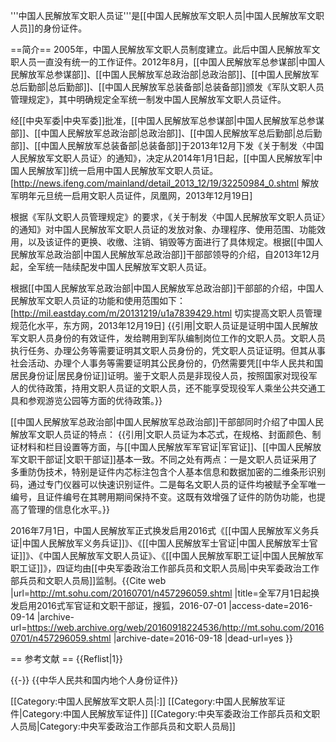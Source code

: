 '''中国人民解放军文职人员证'''是[[中国人民解放军文职人员|中国人民解放军文职人员]]的身份证件。

==简介==
2005年，中国人民解放军文职人员制度建立。此后中国人民解放军文职人员一直没有统一的工作证件。2012年8月，[[中国人民解放军总参谋部|中国人民解放军总参谋部]]、[[中国人民解放军总政治部|总政治部]]、[[中国人民解放军总后勤部|总后勤部]]、[[中国人民解放军总装备部|总装备部]]颁发《军队文职人员管理规定》，其中明确规定全军统一制发中国人民解放军文职人员证件。

经[[中央军委|中央军委]]批准，[[中国人民解放军总参谋部|中国人民解放军总参谋部]]、[[中国人民解放军总政治部|总政治部]]、[[中国人民解放军总后勤部|总后勤部]]、[[中国人民解放军总装备部|总装备部]]于2013年12月下发《关于制发〈中国人民解放军文职人员证〉的通知》，决定从2014年1月1日起，[[中国人民解放军|中国人民解放军]]统一启用中国人民解放军文职人员证。<ref name=ifeng>[http://news.ifeng.com/mainland/detail_2013_12/19/32250984_0.shtml 解放军明年元旦统一启用文职人员证件，凤凰网，2013年12月19日]</ref>

根据《军队文职人员管理规定》的要求，《关于制发〈中国人民解放军文职人员证〉的通知》对中国人民解放军文职人员证的发放对象、办理程序、使用范围、功能效用，以及该证件的更换、收缴、注销、销毁等方面进行了具体规定。根据[[中国人民解放军总政治部|中国人民解放军总政治部]]干部部领导的介绍，自2013年12月起，全军统一陆续配发中国人民解放军文职人员证。<ref name=ifeng/>

根据[[中国人民解放军总政治部|中国人民解放军总政治部]]干部部的介绍，中国人民解放军文职人员证的功能和使用范围如下：<ref name=dfw>[http://mil.eastday.com/m/20131219/u1a7839429.html 切实提高文职人员管理规范化水平，东方网，2013年12月19日]</ref>
{{引用|文职人员证是证明中国人民解放军文职人员身份的有效证件，发给聘用到军队编制岗位工作的文职人员。文职人员执行任务、办理公务等需要证明其文职人员身份的，凭文职人员证证明。但其从事社会活动、办理个人事务等需要证明其公民身份的，仍然需要凭[[中华人民共和国居民身份证|居民身份证]]证明。鉴于文职人员是非现役人员，按照国家对现役军人的优待政策，持用文职人员证的文职人员，还不能享受现役军人乘坐公共交通工具和参观游览公园等方面的优待政策。}}

[[中国人民解放军总政治部|中国人民解放军总政治部]]干部部同时介绍了中国人民解放军文职人员证的特点：<ref name=dfw/>
{{引用|文职人员证为本芯式，在规格、封面颜色、制证材料和栏目设置等方面，与[[中国人民解放军军官证|军官证]]、[[中国人民解放军文职干部证|文职干部证]]基本一致。不同之处有两点：一是文职人员证采用了多重防伪技术，特别是证件内芯标注包含个人基本信息和数据加密的二维条形识别码，通过专门仪器可以快速识别证件。二是每名文职人员的证件均被赋予全军唯一编号，且证件编号在其聘用期间保持不变。这既有效增强了证件的防伪功能，也提高了管理的信息化水平。}}

2016年7月1日，中国人民解放军正式换发启用2016式《[[中国人民解放军义务兵证|中国人民解放军义务兵证]]》、《[[中国人民解放军士官证|中国人民解放军士官证]]》、《中国人民解放军文职人员证》、《[[中国人民解放军职工证|中国人民解放军职工证]]》，四证均由[[中央军委政治工作部兵员和文职人员局|中央军委政治工作部兵员和文职人员局]]监制。<ref name=sohu>{{Cite web |url=http://mt.sohu.com/20160701/n457296059.shtml |title=全军7月1日起换发启用2016式军官证和文职干部证，搜狐，2016-07-01 |access-date=2016-09-14 |archive-url=https://web.archive.org/web/20160918224536/http://mt.sohu.com/20160701/n457296059.shtml |archive-date=2016-09-18 |dead-url=yes }}</ref>

== 参考文献 ==
{{Reflist|1}}

{{-}}
{{中华人民共和国内地个人身份证件}}

[[Category:中国人民解放军文职人员|:]]
[[Category:中国人民解放军证件|Category:中国人民解放军证件]]
[[Category:中央军委政治工作部兵员和文职人员局|Category:中央军委政治工作部兵员和文职人员局]]